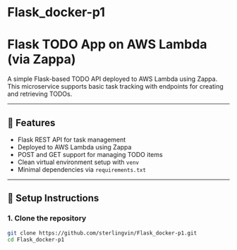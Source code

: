 # Flask_docker-p1

# Flask TODO App on AWS Lambda (via Zappa)

A simple Flask-based TODO API deployed to AWS Lambda using Zappa.  
This microservice supports basic task tracking with endpoints for creating and retrieving TODOs.

---

## 🚀 Features

- Flask REST API for task management
- Deployed to AWS Lambda using Zappa
- POST and GET support for managing TODO items
- Clean virtual environment setup with `venv`
- Minimal dependencies via `requirements.txt`

---

## 🔧 Setup Instructions

### 1. Clone the repository
```bash
git clone https://github.com/sterlingvin/Flask_docker-p1.git
cd Flask_docker-p1
